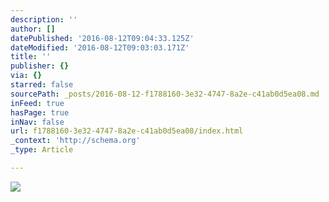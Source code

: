 ```yaml
---
description: ''
author: []
datePublished: '2016-08-12T09:04:33.125Z'
dateModified: '2016-08-12T09:03:03.171Z'
title: ''
publisher: {}
via: {}
starred: false
sourcePath: _posts/2016-08-12-f1788160-3e32-4747-8a2e-c41ab0d5ea08.md
inFeed: true
hasPage: true
inNav: false
url: f1788160-3e32-4747-8a2e-c41ab0d5ea08/index.html
_context: 'http://schema.org'
_type: Article

---
```

![](https://the-grid-user-content.s3-us-west-2.amazonaws.com/01b57489-9693-4975-9740-93018c29dd64.jpg)